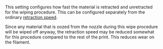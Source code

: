 This setting configures how fast the material is retracted and unretracted for the wiping procedure. This can be configured separately from the ordinary [retraction speed](../material/retraction_speed.md).

Since any material that is oozed from the nozzle during this wipe procedure will be wiped off anyway, the retraction speed may be reduced somewhat for this procedure compared to the rest of the print. This reduces wear on the filament.